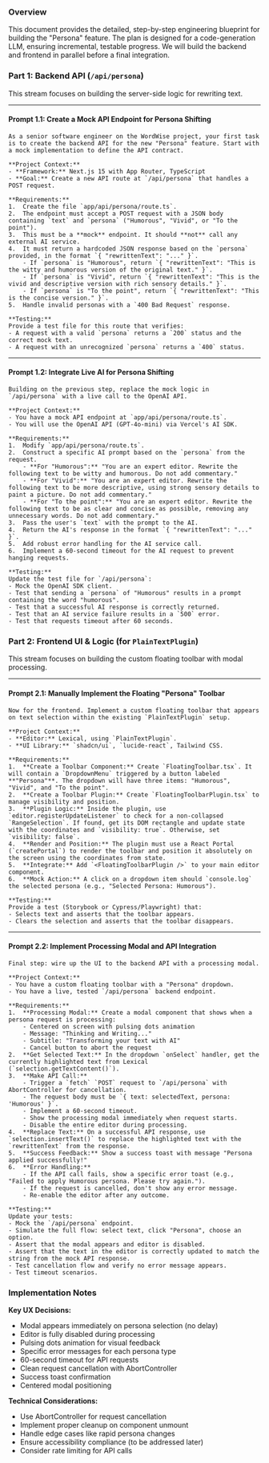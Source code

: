 ### Overview

This document provides the detailed, step-by-step engineering blueprint for building the "Persona" feature. The plan is designed for a code-generation LLM, ensuring incremental, testable progress. We will build the backend and frontend in parallel before a final integration.

### Part 1: Backend API (`/api/persona`)

This stream focuses on building the server-side logic for rewriting text.

---

#### **Prompt 1.1: Create a Mock API Endpoint for Persona Shifting**

```text
As a senior software engineer on the WordWise project, your first task is to create the backend API for the new "Persona" feature. Start with a mock implementation to define the API contract.

**Project Context:**
- **Framework:** Next.js 15 with App Router, TypeScript
- **Goal:** Create a new API route at `/api/persona` that handles a POST request.

**Requirements:**
1.  Create the file `app/api/persona/route.ts`.
2.  The endpoint must accept a POST request with a JSON body containing `text` and `persona` ("Humorous", "Vivid", or "To the point").
3.  This must be a **mock** endpoint. It should **not** call any external AI service.
4.  It must return a hardcoded JSON response based on the `persona` provided, in the format `{ "rewrittenText": "..." }`.
    - If `persona` is "Humorous", return `{ "rewrittenText": "This is the witty and humorous version of the original text." }`.
    - If `persona` is "Vivid", return `{ "rewrittenText": "This is the vivid and descriptive version with rich sensory details." }`.
    - If `persona` is "To the point", return `{ "rewrittenText": "This is the concise version." }`.
5.  Handle invalid personas with a `400 Bad Request` response.

**Testing:**
Provide a test file for this route that verifies:
- A request with a valid `persona` returns a `200` status and the correct mock text.
- A request with an unrecognized `persona` returns a `400` status.
```

-----

#### **Prompt 1.2: Integrate Live AI for Persona Shifting**

```text
Building on the previous step, replace the mock logic in `/api/persona` with a live call to the OpenAI API.

**Project Context:**
- You have a mock API endpoint at `app/api/persona/route.ts`.
- You will use the OpenAI API (GPT-4o-mini) via Vercel's AI SDK.

**Requirements:**
1.  Modify `app/api/persona/route.ts`.
2.  Construct a specific AI prompt based on the `persona` from the request.
    - **For "Humorous":** "You are an expert editor. Rewrite the following text to be witty and humorous. Do not add commentary."
    - **For "Vivid":** "You are an expert editor. Rewrite the following text to be more descriptive, using strong sensory details to paint a picture. Do not add commentary."
    - **For "To the point":** "You are an expert editor. Rewrite the following text to be as clear and concise as possible, removing any unnecessary words. Do not add commentary."
3.  Pass the user's `text` with the prompt to the AI.
4.  Return the AI's response in the format `{ "rewrittenText": "..." }`.
5.  Add robust error handling for the AI service call.
6.  Implement a 60-second timeout for the AI request to prevent hanging requests.

**Testing:**
Update the test file for `/api/persona`:
- Mock the OpenAI SDK client.
- Test that sending a `persona` of "Humorous" results in a prompt containing the word "humorous".
- Test that a successful AI response is correctly returned.
- Test that an AI service failure results in a `500` error.
- Test that requests timeout after 60 seconds.
```

### Part 2: Frontend UI & Logic (for `PlainTextPlugin`)

This stream focuses on building the custom floating toolbar with modal processing.

-----

#### **Prompt 2.1: Manually Implement the Floating "Persona" Toolbar**

```text
Now for the frontend. Implement a custom floating toolbar that appears on text selection within the existing `PlainTextPlugin` setup.

**Project Context:**
- **Editor:** Lexical, using `PlainTextPlugin`.
- **UI Library:** `shadcn/ui`, `lucide-react`, Tailwind CSS.

**Requirements:**
1.  **Create a Toolbar Component:** Create `FloatingToolbar.tsx`. It will contain a `DropdownMenu` triggered by a button labeled **"Persona"**. The dropdown will have three items: "Humorous", "Vivid", and "To the point".
2.  **Create a Toolbar Plugin:** Create `FloatingToolbarPlugin.tsx` to manage visibility and position.
3.  **Plugin Logic:** Inside the plugin, use `editor.registerUpdateListener` to check for a non-collapsed `RangeSelection`. If found, get its DOM rectangle and update state with the coordinates and `visibility: true`. Otherwise, set `visibility: false`.
4.  **Render and Position:** The plugin must use a React Portal (`createPortal`) to render the toolbar and position it absolutely on the screen using the coordinates from state.
5.  **Integrate:** Add `<FloatingToolbarPlugin />` to your main editor component.
6.  **Mock Action:** A click on a dropdown item should `console.log` the selected persona (e.g., "Selected Persona: Humorous").

**Testing:**
Provide a test (Storybook or Cypress/Playwright) that:
- Selects text and asserts that the toolbar appears.
- Clears the selection and asserts that the toolbar disappears.
```

-----

#### **Prompt 2.2: Implement Processing Modal and API Integration**

```text
Final step: wire up the UI to the backend API with a processing modal.

**Project Context:**
- You have a custom floating toolbar with a "Persona" dropdown.
- You have a live, tested `/api/persona` backend endpoint.

**Requirements:**
1.  **Processing Modal:** Create a modal component that shows when a persona request is processing:
    - Centered on screen with pulsing dots animation
    - Message: "Thinking and Writing..."
    - Subtitle: "Transforming your text with AI"
    - Cancel button to abort the request
2.  **Get Selected Text:** In the dropdown `onSelect` handler, get the currently highlighted text from Lexical (`selection.getTextContent()`).
3.  **Make API Call:**
    - Trigger a `fetch` `POST` request to `/api/persona` with AbortController for cancellation.
    - The request body must be `{ text: selectedText, persona: 'Humorous' }`.
    - Implement a 60-second timeout.
    - Show the processing modal immediately when request starts.
    - Disable the entire editor during processing.
4.  **Replace Text:** On a successful API response, use `selection.insertText()` to replace the highlighted text with the `rewrittenText` from the response.
5.  **Success Feedback:** Show a success toast with message "Persona applied successfully!"
6.  **Error Handling:** 
    - If the API call fails, show a specific error toast (e.g., "Failed to apply Humorous persona. Please try again.").
    - If the request is cancelled, don't show any error message.
    - Re-enable the editor after any outcome.

**Testing:**
Update your tests:
- Mock the `/api/persona` endpoint.
- Simulate the full flow: select text, click "Persona", choose an option.
- Assert that the modal appears and editor is disabled.
- Assert that the text in the editor is correctly updated to match the string from the mock API response.
- Test cancellation flow and verify no error message appears.
- Test timeout scenarios.
```

### Implementation Notes

**Key UX Decisions:**
- Modal appears immediately on persona selection (no delay)
- Editor is fully disabled during processing
- Pulsing dots animation for visual feedback
- Specific error messages for each persona type
- 60-second timeout for API requests
- Clean request cancellation with AbortController
- Success toast confirmation
- Centered modal positioning

**Technical Considerations:**
- Use AbortController for request cancellation
- Implement proper cleanup on component unmount
- Handle edge cases like rapid persona changes
- Ensure accessibility compliance (to be addressed later)
- Consider rate limiting for API calls
